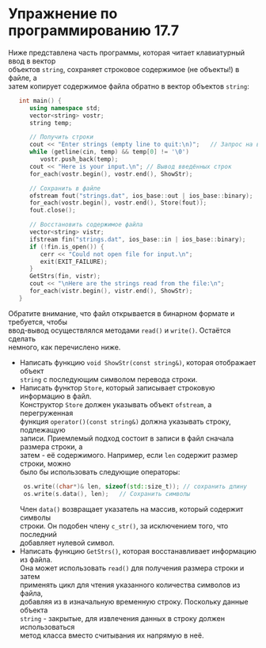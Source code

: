 # Упражнение по программированию 17.7  
Ниже представлена часть программы, которая читает клавиатурный ввод в вектор  
объектов `string`, сохраняет строковое содержимое (не объекты!) в файле, а  
затем копирует содержимое файла обратно в вектор объектов `string`:  
```cpp
   int main() {
      using namespace std;
      vector<string> vostr;
      string temp;

      // Получить строки
      cout << "Enter strings (empty line to quit:\n)";   // Запрос на ввод строк
      while (getline(cin, temp) && temp[0] != '\0')
         vostr.push_back(temp);
      cout << "Here is your input.\n"; // Вывод введённых строк
      for_each(vostr.begin(), vostr.end(), ShowStr);

      // Сохранить в файле
      ofstream fout("strings.dat", ios_base::out | ios_base::binary);
      for_each(vostr.begin(), vostr.end(), Store(fout));
      fout.close();

      // Восстановить содержимое файла
      vector<string> vistr;
      ifstream fin("strings.dat", ios_base::in | ios_base::binary);
      if (!fin.is_open()) {
         cerr << "Could not open file for input.\n";
         exit(EXIT_FAILURE);
      }
      GetStrs(fin, vistr);
      cout << "\nHere are the strings read from the file:\n";
      for_each(vistr.begin(), vistr.end(), ShowStr);
   }
```  
Обратите внимание, что файл открывается в бинарном формате и требуется, чтобы  
ввод-вывод осуществлялся методами `read()` и `write()`. Остаётся сделать  
немного, как перечислено ниже.  
- Написать функцию `void ShowStr(const string&)`, которая отображает объект  
  `string` с последующим символом перевода строки.
- Написать функтор `Store`, который записывает строковую информацию в файл.  
  Конструктор `Store` должен указывать объект `ofstream`, а перегруженная  
  функция `operator()(const string&)` должна указывать строку, подлежащую  
  записи. Приемлемый подход состоит в записи в файл сначала размера строки, а  
  затем - её содержимого. Например, если `len` содержит размер строки, можно  
  было бы использовать следующие операторы:  
  ```cpp
   os.write((char*)& len, sizeof(std::size_t)); // сохранить длину
   os.write(s.data(), len);   // Сохранить символы
  ```
  Член `data()` возвращает указатель на массив, который содержит символы  
  строки. Он подобен члену `c_str()`, за исключением того, что последний  
  добавляет нулевой символ.  
- Написать функцию `GetStrs()`, которая восстанавливает информацию из файла.  
  Она может использовать `read()` для получения размера строки и затем  
  применять цикл для чтения указанного количества символов из файла,  
  добавляя из в изначальную временную строку. Поскольку данные объекта  
  `string` - закрытые, для извлечения данных в строку должен использоваться  
  метод класса вместо считывания их напрямую в неё.  
  